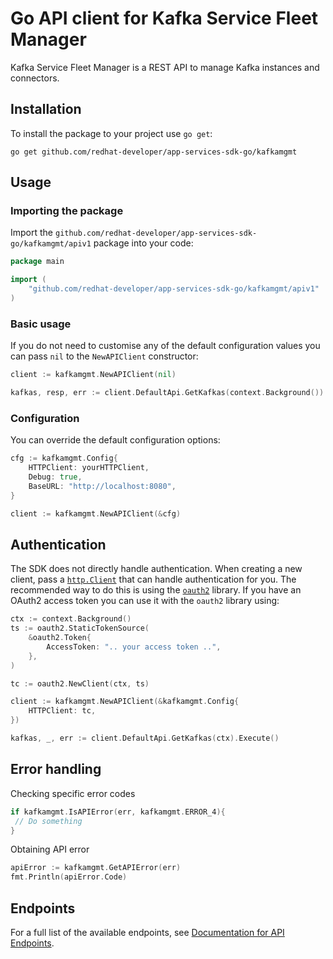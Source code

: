 # Go API client for Kafka Service Fleet Manager

Kafka Service Fleet Manager is a REST API to manage Kafka instances and connectors.

## Installation

To install the package to your project use `go get`:

```shell
go get github.com/redhat-developer/app-services-sdk-go/kafkamgmt
```

## Usage

### Importing the package

Import the `github.com/redhat-developer/app-services-sdk-go/kafkamgmt/apiv1` package into your code:

```go
package main

import (
    "github.com/redhat-developer/app-services-sdk-go/kafkamgmt/apiv1"
)
```

### Basic usage

If you do not need to customise any of the default configuration values you can pass `nil` to the `NewAPIClient` constructor:

```go
client := kafkamgmt.NewAPIClient(nil)

kafkas, resp, err := client.DefaultApi.GetKafkas(context.Background()).Execute()
```

### Configuration

You can override the default configuration options:

```go
cfg := kafkamgmt.Config{
    HTTPClient: yourHTTPClient,
    Debug: true,
    BaseURL: "http://localhost:8080",
}

client := kafkamgmt.NewAPIClient(&cfg)
```

## Authentication

The SDK does not directly handle authentication. When creating a new client, pass a [`http.Client`](https://golang.org/pkg/net/http/#Client) that can handle authentication for you. The recommended way to do this is using the [`oauth2`](https://pkg.go.dev/golang.org/x/oauth2) library. If you have an OAuth2 access token you can use it with the `oauth2` library using:

```go
ctx := context.Background()
ts := oauth2.StaticTokenSource(
    &oauth2.Token{
        AccessToken: ".. your access token ..",
    },
)

tc := oauth2.NewClient(ctx, ts)

client := kafkamgmt.NewAPIClient(&kafkamgmt.Config{
    HTTPClient: tc,
})

kafkas, _, err := client.DefaultApi.GetKafkas(ctx).Execute()
```

## Error handling

Checking specific error codes

```go
if kafkamgmt.IsAPIError(err, kafkamgmt.ERROR_4){
 // Do something
}
```

Obtaining API error 

```go
apiError := kafkamgmt.GetAPIError(err)
fmt.Println(apiError.Code)
```

## Endpoints

For a full list of the available endpoints, see [Documentation for API Endpoints](./client/README.md#documentation-for-api-endpoints).